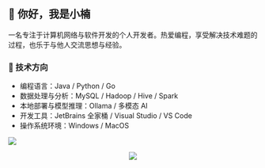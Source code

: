 ## 👋 你好，我是小楠

一名专注于计算机网络与软件开发的个人开发者。热爱编程，享受解决技术难题的过程，也乐于与他人交流思想与经验。

### 🔧 技术方向

- 编程语言：Java / Python / Go
- 数据处理与分析：MySQL / Hadoop / Hive / Spark
- 本地部署与模型推理：Ollama / 多模态 AI
- 开发工具：JetBrains 全家桶 / Visual Studio / VS Code
- 操作系统环境：Windows / MacOS

<img src="https://quotes-github-readme.vercel.app/api?type=horizontal&theme=dark&quote=计算，为了无法计算的时间。&author=叶小楠"  />

<p align="center">
  <a href="https://skillicons.dev">
    <img src="https://skillicons.dev/icons?i=git,js,docker,c,vim,md,go,idea,linux,maven,py,mysql,nginx,phpstorm,pycharm" />
  </a>
</p>
